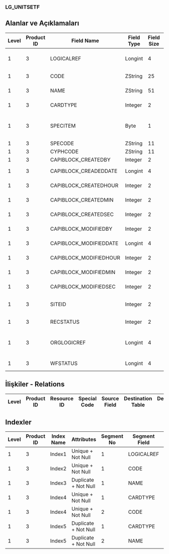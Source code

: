 ### LG_UNITSETF

## Alanlar ve Açıklamaları

**Level**|**Product ID**|**Field Name**|**Field Type**|**Field Size**|**Field Offset**|**Türkçe Açıklama**|**Expression**
-----|-----|-----|-----|-----|-----|-----|-----
1|3|LOGICALREF|Longint|4|0|Birim seti log. Ref.|Unit Set Logical Reference
1|3|CODE|ZString|25|4|Birim seti kodu|Unit Set Code
1|3|NAME|ZString|51|29|Birim seti açıklaması|Unit Set Description
1|3|CARDTYPE|Integer|2|80|Kayıt türü|Record Type
1|3|SPECITEM|Byte|1|82|Sadece Malzeme / Hizmet Kartları İçin|For Item / Services Cards Only
1|3|SPECODE|ZString|11|83|Özel Kod|Aux. Code
1|3|CYPHCODE|ZString|11|94|Yetki Kodu|Auth. Code
1|3|CAPIBLOCK_CREATEDBY|Integer|2|105|Oluşturan|Created By
1|3|CAPIBLOCK_CREADEDDATE|Longint|4|107|Oluşturulma Tarihi|Created Date
1|3|CAPIBLOCK_CREATEDHOUR|Integer|2|111|Oluşturulma Saati|Created Hour
1|3|CAPIBLOCK_CREATEDMIN|Integer|2|113|Oluşturulma Dakikası|Created Minute
1|3|CAPIBLOCK_CREATEDSEC|Integer|2|115|Oluşturulma Saniyesi|Created Second
1|3|CAPIBLOCK_MODIFIEDBY|Integer|2|117|Değiştiren|Modified By
1|3|CAPIBLOCK_MODIFIEDDATE|Longint|4|119|Değiştirilme Tarihi|Modified Date
1|3|CAPIBLOCK_MODIFIEDHOUR|Integer|2|123|Değiştirilme Saati|Modified Hour
1|3|CAPIBLOCK_MODIFIEDMIN|Integer|2|125|Değiştirilme Dakikası|Modified Minute
1|3|CAPIBLOCK_MODIFIEDSEC|Integer|2|127|Değiştirilme Saniyesi|Modified Second
1|3|SITEID|Integer|2|129|Veri Merkezi|Data Processing Site
1|3|RECSTATUS|Integer|2|131|Kayıt Durumu|Record Status
1|3|ORGLOGICREF|Longint|4|133|Orijinal Kayıt Log. Ref.|Original Record Logical Reference
1|3|WFSTATUS|Longint|4|137|Kullanımda Değil|Not In Use

## İlişkiler - Relations

**Level**|**Product ID**|**Resource ID**|**Special Code**|**Source Field**|**Destination Table**|**Destination Field**|**Relation Type**|**Extra Condition**
-----|-----|-----|-----|-----|-----|-----|-----|-----

## Indexler

**Level**|**Product ID**|**Index Name**|**Attributes**|**Segment No**|**Segment Field**|**Sense**
-----|-----|-----|-----|-----|-----|-----
1|3|Index1|Unique + Not Null|1|LOGICALREF|Ascending
1|3|Index2|Unique + Not Null|1|CODE|Ascending
1|3|Index3|Duplicate + Not Null|1|NAME|Ascending
1|3|Index4|Unique + Not Null|1|CARDTYPE|Ascending
1|3|Index4|Unique + Not Null|2|CODE|Ascending
1|3|Index5|Duplicate + Not Null|1|CARDTYPE|Ascending
1|3|Index5|Duplicate + Not Null|2|NAME|Ascending
